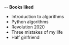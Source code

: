 -- **Books liked**
  - Introduction to algorithms
  - Python algorithms
  - Revolution 2020
  - Three mistakes of my life
  - Half girlfriend
